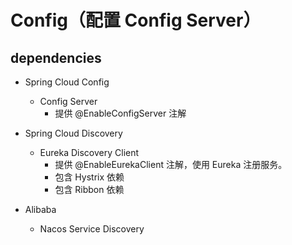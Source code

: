 # Config（配置 Config Server）

## dependencies

- Spring Cloud Config
    - Config Server
        - 提供 @EnableConfigServer 注解

- Spring Cloud Discovery
    - Eureka Discovery Client
        - 提供 @EnableEurekaClient 注解，使用 Eureka 注册服务。
        - 包含 Hystrix 依赖
        - 包含 Ribbon 依赖

- Alibaba
    - Nacos Service Discovery
